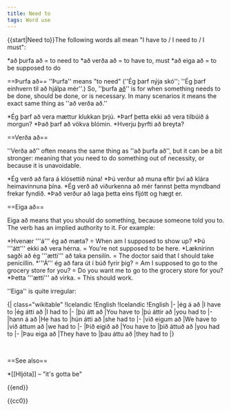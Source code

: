 ```yaml
---
title: Need to
tags: Word use
---
```


{{start|Need to}}The following words all mean "I have to / I need to / I must":

*að þurfa að = to need to
*að verða að = to have to, must
*að eiga að = to be supposed to do

==Þurfa að==
''Þurfa'' means "to need" (''Ég þarf nýja skó''; ''Ég þarf einhvern til að hjálpa mér''.) So, ''þurfa <u>að</u>'' is for when something needs to be done, should be done, or is necessary. In many scenarios it means the exact same thing as ''að verða að.''

*Ég þarf að vera mættur klukkan þrjú.
*Þarf þetta ekki að vera tilbúið á morgun?
*Það þarf að vökva blómin.
*Hverju þyrfti að breyta?

==Verða að==

''Verða að'' often means the same thing as ''að þurfa að'', but it can be a bit stronger: meaning that you need to do something out of necessity, or because it is unavoidable.

*Ég verð að fara á klósettið núna!
*Þú verður að muna eftir því að klára heimavinnuna þína.
*Ég verð að viðurkenna að mér fannst þetta myndband frekar fyndið.
*Það verður að laga þetta eins fljótt og hægt er.

==Eiga að==

Eiga að means that you should do something, because someone told you to. The verb has an implied authority to it. For example:

*Hvenær '''á''' ég að mæta? = When am I supposed to show up?
*Þú '''átt''' ekki að vera hérna. = You're not supposed to be here.
*Læknirinn sagði að ég '''ætti''' að taka pensilín. = The doctor said that I should take penicillin.
*'''Á''' ég að fara út í búð fyrir þig? = Am I supposed to go to the grocery store for you? = Do you want me to go to the grocery store for you?
*Þetta '''ætti''' að virka. = This should work.

''Eiga'' is quite irregular:

{| class="wikitable"
!Icelandic
!English
!Icelandic
!English
|-
|ég á að
|I have to
|ég átti að
|I had to
|-
|þú átt að
|You have to
|þú áttir að
|you had to
|-
|hann á að
|He has to
|hún átti að
|she had to
|-
|við eigum að
|We have to
|við áttum að
|we had to
|-
|Þið eigið að
|You have to
|þið áttuð að
|you had to
|-
|Þau eiga að
|They have to
|þau áttu að
|they had to
|}

<br />

==See also==

*[[Hljóta]] – "it's gotta be"

{{end}}

<noinclude>{{cc0}}</noinclude>